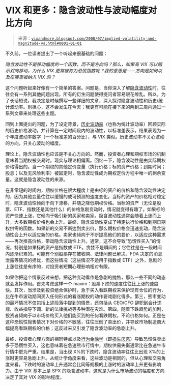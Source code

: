 <!--yml

分类：未分类

日期：2024-05-18 18:31:09

-->

# VIX 和更多：隐含波动性与波动幅度对比方向

> 来源：[`vixandmore.blogspot.com/2008/07/implied-volatility-and-magnitude-vs.html#0001-01-01`](http://vixandmore.blogspot.com/2008/07/implied-volatility-and-magnitude-vs.html#0001-01-01)

不久前，一位读者提出了一个听起来很基础的问题：

*隐含波动性不是移动幅度的一个函数，而不是方向吗？那么，如果高 VIX 可以暗示双向移动，为什么 VIX 更常被称为恐慌指数呢？我的意思是——方向是如何以及在哪里被纳入 VIX 的？*

这个问题听起来好像有一个简单的答案。问题是，当你深入了解[隐含波动性](http://vixandmore.blogspot.com/search/label/implied%20volatility)时，往往会有一系列其他问题出现，所有的衍生问题使得提问者容易眼花缭乱。所以，为了长话短说，我决定是时候撰写一些详细的文章，深入探讨隐含波动性和历史/统计波动率。别担心，这不会发生在今天；我更有可能在接下来的两到三周内通过一系列文章来处理这些主题。

回到上面提出的问题，为了设定背景，[历史波动率](http://vixandmore.blogspot.com/search/label/historical%20volatility)（也称为统计波动率）回顾实际的历史价格波动，并计算在一定时间段内的波动性，以标准差表示。结果表现为一个年度波动率数字（一个标准差的百分比），与 VIX 类似。历史波动率不关心波动的方向，只关心波动的幅度。

理论上，隐含波动性也应该是不关心方向的。然而，投资者心理和期权市场的机制意味着当期权被交易时，现实与理论相偏离。回忆一下，隐含波动性是由实际期权价格得出的。当一个期权的其他定价变量（执行价格；标的资产价格；到期时间；股息；以及无风险利率）被固定时，隐含波动性成为期权定价方程中唯一的剩余变量。这就是隐含波动性的来源。

在非常短的时间内，期权价格在很大程度上是由标的资产的价格和隐含波动性决定的，因为其他变量往往以缓慢的或可预测的速度变化。当标的资产的价格相对稳定时，隐含波动性倾向于向下漂移，并随之降低期权价格。当标的资产（无论是股票、ETF、指数还是其他什么）的价格急剧变动时，情况就变得有趣了。如果标的资产快速上涨，它倾向于吸引新的买家和卖家。隐含波动性通常会随着上涨而上升，大多数期权价格也会上升。最终，隐含波动性变成了特定执行价格和到期日期权供需的函数。如果新的交易不断达到卖出价，那么期权价格会迅速变动，隐含波动性会上升以适应新的价格。卖家也倾向于不断提高他们的要价，以适应这种需求——再次推高价格，带动隐含波动性上升。通常，这不会导致“恐慌性买入”的情况，特别是如果标的资产是指数或 ETF。贪婪不是瞬间的；它往往是在一段时间内逐渐积累的。可能有个别股票存在被收购、法律问题已解决、FDA 决定的消息泄露等情况的担忧，但这些情况（这些情况不适用于指数或 ETF）之外，急剧的上涨往往是有序的，对投资者短期心理影响相对有限。

如果你把这个情景反过来想，把这种变动看作是急剧的抛售，那么一些不同的动态就会发挥作用。首先考虑这样一个 maxim：股票下跌的速度往往比上涨的速度快。其次，当涉及到投资组合保护时，急于买入看跌期权来保护现有仓位的行为，比在牛市波动期间买入任何形式的看涨期权的动作要戏剧化得多。第三，熊市变动的最坏情况不仅包括上述段落中提到的情景，还包括从 CEO/CFO 辞职到会计违规、收益指导下调、新的法律挑战等多种潜在灾难。第四，随着下跌趋势的加剧，投资者倾向于以市场价格买入他们能买到的任何看跌期权，不论价格如何。正是在这种恐慌性抛售情况下对价格的不敏感，往往压倒了卖出价，并导致市场制造商大幅提高看跌期权的价格；这反过来又引发了隐含波动率的急剧上升。

最终，投资者心理方面的相同特点以及[行为金融学](http://vixandmore.blogspot.com/search/label/behavioral%20finance)（即[损失厌恶](http://en.wikipedia.org/wiki/Loss_aversion)）导致恐慌性卖出多于恐慌性买入，这也意味着在急速熊市行情中，期权供需失衡通常比在急速牛市行情中更为严重。结果是，当出现 X%的下跌时，隐含波动率往往比出现 X%的上涨时更容易急剧上升。从统计学角度来看，这些波动是相同的，但从心理和交易角度来看，下跌时的波动率上升通常会比同等规模的上涨时的波动率上升更有影响力。由于 VIX 基本上是 SPX 的隐含波动率，这就是为什么市场波动的幅度和方向决定了其对 VIX 的影响程度。
